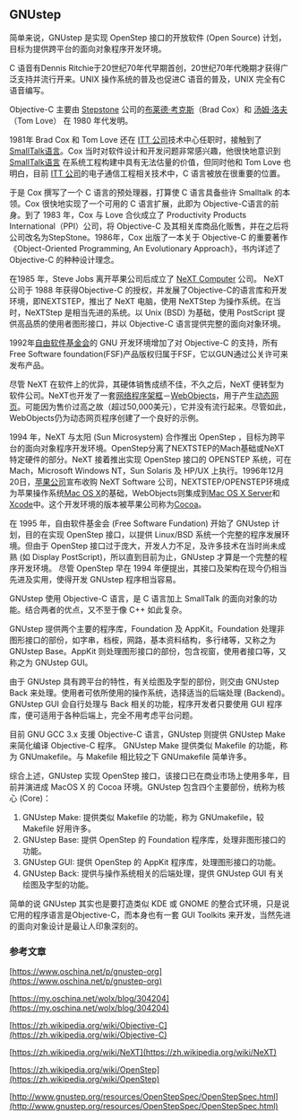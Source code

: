 ## GNUstep

简单来说，GNUstep 是实现 OpenStep 接口的开放软件 (Open Source) 计划，目标为提供跨平台的面向对象程序开发环境。

C 语音有Dennis Ritchie于20世纪70年代早期首创，20世纪70年代晚期才获得广泛支持并流行开来。UNIX 操作系统的普及也促进C 语音的普及，UNIX 完全有C 语音编写。

Objective-C 主要由 [Stepstone](https://zh.wikipedia.org/w/index.php?title=Stepstone&action=edit&redlink=1) 公司的[布莱德·考克斯](https://zh.wikipedia.org/wiki/布萊德·考克斯)（Brad Cox）和 [汤姆·洛夫](https://zh.wikipedia.org/w/index.php?title=汤姆·洛夫&action=edit&redlink=1)（Tom Love） 在 1980 年代发明。

1981年 Brad Cox 和 Tom Love 还在 [ITT 公司](https://zh.wikipedia.org/wiki/ITT公司)技术中心任职时，接触到了 [SmallTalk语言](https://zh.wikipedia.org/wiki/Smalltalk)。Cox 当时对软件设计和开发问题非常感兴趣，他很快地意识到 [SmallTalk语言](https://zh.wikipedia.org/wiki/Smalltalk) 在系统工程构建中具有无法估量的价值，但同时他和 Tom Love 也明白，目前 [ITT 公司](https://zh.wikipedia.org/wiki/ITT公司)的电子通信工程相关技术中，C 语言被放在很重要的位置。

于是 Cox 撰写了一个 C 语言的预处理器，打算使 C 语言具备些许 Smalltalk 的本领。Cox 很快地实现了一个可用的 C 语言扩展，此即为 Objective-C语言的前身。到了 1983 年，Cox 与 Love 合伙成立了 Productivity Products International（PPI）公司，将 Objective-C 及其相关库商品化贩售，并在之后将公司改名为StepStone。1986年，Cox 出版了一本关于 Objective-C 的重要著作《Object-Oriented Programming, An Evolutionary Approach》，书内详述了 Objective-C 的种种设计理念。

在1985 年，Steve Jobs 离开苹果公司后成立了 [NeXT Computer](https://zh.wikipedia.org/wiki/NeXT_Computer) 公司。 NeXT 公司于 1988 年获得Objective-C 的授权，并发展了Objective-C的语言库和开发环境，即NEXTSTEP，推出了 NeXT 电脑，使用 NeXTStep 为操作系统。在当时，NeXTStep 是相当先进的系统。以 Unix (BSD) 为基础，使用 PostScript 提供高品质的使用者图形接口，并以 Objective-C 语言提供完整的面向对象环境。

1992年[自由软件基金会](https://zh.wikipedia.org/wiki/自由软件基金会)的 GNU 开发环境增加了对 Objective-C 的支持，所有Free Software foundation(FSF)产品版权归属于FSF，它以GUN通过公关许可来发布产品。

尽管 NeXT 在软件上的优异，其硬体销售成绩不佳，不久之后，NeXT 便转型为软件公司。NeXT也开发了一套[网络程序](https://zh.wikipedia.org/w/index.php?title=網路程式&action=edit&redlink=1)[架框](https://zh.wikipedia.org/w/index.php?title=架框&action=edit&redlink=1)－[WebObjects](https://zh.wikipedia.org/w/index.php?title=WebObjects&action=edit&redlink=1)，用于产生[动态网页](https://zh.wikipedia.org/wiki/動態網頁)。可能因为售价过高之故（超过50,000美元），它并没有流行起来。尽管如此，WebObjects仍为动态网页程序创建了一个良好的示例。

1994 年，NeXT 与太阳 (Sun Microsystem) 合作推出 OpenStep ，目标为跨平台的面向对象程序开发环境。OpenStep分离了NEXTSTEP的Mach基础或NeXT特定硬件的部分。NeXT 接着推出实现 OpenStep 接口的 OPENSTEP 系统，可在 Mach，Microsoft Windows NT，Sun Solaris 及 HP/UX 上执行。1996年12月20日，[苹果公司](https://zh.wikipedia.org/wiki/蘋果公司)宣布收购 NeXT Software 公司，NEXTSTEP/OPENSTEP环境成为苹果操作系统[Mac OS X](https://zh.wikipedia.org/wiki/Mac_OS_X)的基础，WebObjects则集成到[Mac OS X Server](https://zh.wikipedia.org/wiki/Mac_OS_X_Server)和[Xcode](https://zh.wikipedia.org/wiki/Xcode)中。这个开发环境的版本被苹果公司称为[Cocoa](https://zh.wikipedia.org/wiki/Cocoa)。

在 1995 年，自由软件基金会 (Free Software Fundation) 开始了 GNUstep 计划，目的在实现 OpenStep 接口，以提供 Linux/BSD 系统一个完整的程序发展环境。但由于 OpenStep 接口过于庞大，开发人力不足，及许多技术在当时尚未成熟 (如 Display PostScript)，所以直到目前为止，GNUstep 才算是一个完整的程序开发环境。
尽管 OpenStep 早在 1994 年便提出，其接口及架构在现今仍相当先进及实用，使得开发 GNUstep 程序相当容易。

GNUstep 使用 Objective-C 语言，是 C 语言加上 SmallTalk 的面向对象的功能。结合两者的优点，又不至于像 C++ 如此复杂。

GNUstep 提供两个主要的程序库，Foundation 及 AppKit。Foundation 处理非图形接口的部份，如字串，档桉，网路，基本资料结构，多行绪等，又称之为 GNUstep Base。AppKit 则处理图形接口的部份，包含视窗，使用者接口等，又称之为 GNUstep GUI。

由于 GNUstep 具有跨平台的特性，有关绘图及字型的部份，则交由 GNUstep Back 来处理。使用者可依所使用的操作系统，选择适当的后端处理 (Backend)。GNUstep GUI 会自行处理与 Back 相关的功能，程序开发者只要使用 GUI 程序库，便可适用于各种后端上，完全不用考虑平台问题。

目前 GNU GCC 3.x 支援 Objective-C 语言，GNUstep 则提供 GNUstep Make 来简化编译 Objective-C 程序。 GNUstep Make 提供类似 Makefile 的功能，称为 GNUmakefile。与 Makefile 相比较之下 GNUmakefile 简单许多。

综合上述，GNUstep 实现 OpenStep 接口，该接口已在商业市场上使用多年，目前并演进成 MacOS X 的 Cocoa 环境。GNUstep 包含四个主要部份，统称为核心 (Core)：

1. GNUstep Make: 提供类似 Makefile 的功能，称为 GNUmakefile，较 Makefile 好用许多。
2. GNUstep Base: 提供 OpenStep 的 Foundation 程序库，处理非图形接口的功能。
3. GNUstep GUI: 提供 OpenStep 的 AppKit 程序库，处理图形接口的功能。
4. GNUstep Back: 提供与操作系统相关的后端处理，提供 GNUstep GUI 有关绘图及字型的功能。

简单的说 GNUstep 其实也是要打造类似 KDE 或 GNOME 的整合式环境，只是说它用的程序语言是Objective-C，而本身也有一套 GUI Toolkits 来开发，当然先进的面向对象设计是最让人印象深刻的。

### 参考文章

[https://www.oschina.net/p/gnustep-org](https://www.oschina.net/p/gnustep-org)

[https://my.oschina.net/wolx/blog/304204](https://my.oschina.net/wolx/blog/304204)

[https://zh.wikipedia.org/wiki/Objective-C](https://zh.wikipedia.org/wiki/Objective-C)

[https://zh.wikipedia.org/wiki/NeXT](https://zh.wikipedia.org/wiki/NeXT)

[https://zh.wikipedia.org/wiki/OpenStep](https://zh.wikipedia.org/wiki/OpenStep)

[http://www.gnustep.org/resources/OpenStepSpec/OpenStepSpec.html](http://www.gnustep.org/resources/OpenStepSpec/OpenStepSpec.html)


